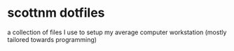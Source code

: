 # scottnm dotfiles

a collection of files I use to setup my average computer workstation (mostly tailored towards programming)
